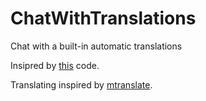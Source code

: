 # ChatWithTranslations
Chat with a built-in automatic translations

Insipred by [this](http://www.binarytides.com/code-chat-application-server-client-sockets-python/) code.

Translating inspired by [mtranslate](https://pypi.python.org/pypi?:action=display&name=mtranslate&version=1.3).